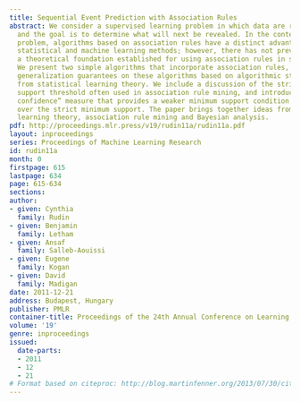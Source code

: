 ```yaml
---
title: Sequential Event Prediction with Association Rules
abstract: We consider a supervised learning problem in which data are revealed sequentially
  and the goal is to determine what will next be revealed. In the context of this
  problem, algorithms based on association rules have a distinct advantage over classical
  statistical and machine learning methods; however, there has not previously been
  a theoretical foundation established for using association rules in supervised learning.
  We present two simple algorithms that incorporate association rules, and provide
  generalization guarantees on these algorithms based on algorithmic stability analysis
  from statistical learning theory. We include a discussion of the strict minimum
  support threshold often used in association rule mining, and introduce an “adjusted
  confidence” measure that provides a weaker minimum support condition that has advantages
  over the strict minimum support. The paper brings together ideas from statistical
  learning theory, association rule mining and Bayesian analysis.
pdf: http://proceedings.mlr.press/v19/rudin11a/rudin11a.pdf
layout: inproceedings
series: Proceedings of Machine Learning Research
id: rudin11a
month: 0
firstpage: 615
lastpage: 634
page: 615-634
sections: 
author:
- given: Cynthia
  family: Rudin
- given: Benjamin
  family: Letham
- given: Ansaf
  family: Salleb-Aouissi
- given: Eugene
  family: Kogan
- given: David
  family: Madigan
date: 2011-12-21
address: Budapest, Hungary
publisher: PMLR
container-title: Proceedings of the 24th Annual Conference on Learning Theory
volume: '19'
genre: inproceedings
issued:
  date-parts:
  - 2011
  - 12
  - 21
# Format based on citeproc: http://blog.martinfenner.org/2013/07/30/citeproc-yaml-for-bibliographies/
---
```

